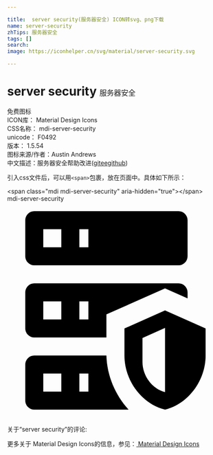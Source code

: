 ```yaml
---

title:  server security(服务器安全) ICON转svg、png下载
name: server-security
zhTips: 服务器安全
tags: []
search: 
image: https://iconhelper.cn/svg/material/server-security.svg

---
```


# server security  <small style="font-size: 60%;font-weight: 100">服务器安全</small>


<div class="detail-page">
<p>
<span><span class="badge-success badge">免费图标</span> </span>
<br/>
<span>
ICON库：
<span class="badge-secondary badge">Material Design Icons</span> 
</span>
<br/>
<span>
CSS名称：
<span class="badge-secondary badge">mdi-server-security</span> 
</span>
<br/>
<span>
unicode：
<span class="badge-secondary badge">F0492</span> 
<copy-btn content='F0492' btn-title=""></copy-btn>
<copy-btn :content='String.fromCodePoint(parseInt("F0492", 16))' btn-title="复制U"></copy-btn>
</span>
<br/>
<span>
版本：
<span class="badge-secondary badge">1.5.54</span> 
</span>
<br/>
<span>图标来源/作者：<span class="badge-light badge">Austin Andrews</span></span> 
<br/>
<span class="zh-detail">中文描述：<span class="badge-primary badge">服务器安全</span><span class="help-link"><span>帮助改进</span>(<a href="https://gitee.com/liuwave/icon-helper/edit/master/json/material/server-security.json" target="_blank" rel="noopener noreferrer">gitee</a><a href="https://github.com/liuwave/icon-helper/edit/master/json/material/server-security.json" target="_blank" rel="noopener noreferrer">github</a></span>)</span><br/>
</p>
</div>
<div class="alert alert-dark">
  <i class="mdi mdi-server-security mdi-48px"></i>
  <i class="mdi mdi-server-security mdi-36px"></i>
  <i class="mdi mdi-server-security mdi-24px"></i>
  <i class="mdi mdi-server-security mdi-18px"></i>
</div>
<div>
  <p>引入css文件后，可以用<code>&lt;span&gt;</code>包裹，放在页面中。具体如下所示：    
  </p>
  <div class="alert alert-primary" style="font-size: 14px">
    &lt;span class="mdi mdi-server-security" aria-hidden="true"&gt;&lt;/span&gt;
    <copy-btn content='<span class="mdi mdi-server-security" aria-hidden="true"></span>'></copy-btn>
  </div>
  <div class="alert alert-secondary">
    <i class="mdi mdi-server-security"
    style="font-size: 24px"
    aria-hidden="true"></i> mdi-server-security
    <copy-btn content="mdi-server-security" btn-title="复制图标名称"></copy-btn>
  </div>
</div>
<div id="svg" class="svg-wrap">
<svg xmlns="http://www.w3.org/2000/svg" viewBox="0 0 24 24"><path d="M3,1H19A1,1 0 0,1 20,2V6A1,1 0 0,1 19,7H3A1,1 0 0,1 2,6V2A1,1 0 0,1 3,1M3,9H19A1,1 0 0,1 20,10V10.67L17.5,9.56L11,12.44V15H3A1,1 0 0,1 2,14V10A1,1 0 0,1 3,9M3,17H11C11.06,19.25 12,21.4 13.46,23H3A1,1 0 0,1 2,22V18A1,1 0 0,1 3,17M8,5H9V3H8V5M8,13H9V11H8V13M8,21H9V19H8V21M4,3V5H6V3H4M4,11V13H6V11H4M4,19V21H6V19H4M17.5,12L22,14V17C22,19.78 20.08,22.37 17.5,23C14.92,22.37 13,19.78 13,17V14L17.5,12M17.5,13.94L15,15.06V17.72C15,19.26 16.07,20.7 17.5,21.06V13.94Z" /></svg>
</div>
<detail full-name='mdi-server-security'></detail>
<div>
<p>关于“server security”的评论:</p>
</div>
<Vssue title="关于“server security”的评论" ></Vssue>    
<div><p>更多关于 Material Design Icons的信息，参见：<a target="_blank" href="https://iconhelper.cn/material.html"> Material Design Icons</a>
</p></div>
